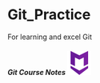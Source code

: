# Git_Practice
For learning and excel Git 


##### Git Course Notes ![alt text][logo]
[logo]: https://github.com/adam-p/markdown-here/raw/master/src/common/images/icon48.png "Logo Title Text 2"

